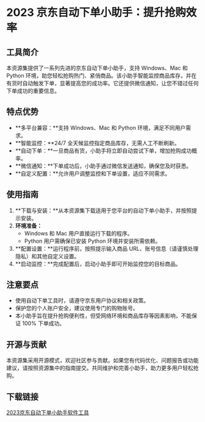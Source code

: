 # 2023 京东自动下单小助手：提升抢购效率

## 工具简介

本资源集提供了一系列先进的京东自动下单小助手，支持 Windows、Mac 和 Python 环境，助您轻松抢购热门、紧俏商品。该小助手智能监控商品库存，并在有货时自动触发下单，显著提高您的成功率。它还提供微信通知，让您不错过任何下单成功的重要信息。

## 特点优势

- **多平台兼容：**支持 Windows、Mac 和 Python 环境，满足不同用户需求。
- **智能监控：**24/7 全天候监控指定商品库存，无需人工不断刷新。
- **自动下单：**一旦商品有货，小助手将立即自动尝试下单，增加抢购成功概率。
- **微信通知：**下单成功后，小助手通过微信发送通知，确保您及时获悉。
- **自定义配置：**允许用户调整监控和下单设置，适应不同需求。

## 使用指南

1. **下载与安装：**从本资源集下载适用于您平台的自动下单小助手，并按照提示安装。
2. **环境准备：**
    - Windows 和 Mac 用户直接运行下载的程序。
    - Python 用户需确保已安装 Python 环境并安装所需依赖。
3. **配置设置：**运行程序前，按照提示输入商品 URL、账号信息（请谨慎处理隐私）和其他自定义设置。
4. **启动监控：**完成配置后，启动小助手即可开始监控您的目标商品。

## 注意要点

- 使用自动下单工具时，请遵守京东用户协议和相关政策。
- 保护您的个人账户安全，建议使用专门的购物账号。
- 本小助手旨在提升抢购便利性，但受网络环境和商品库存等因素影响，不能保证 100% 下单成功。

## 开源与贡献

本资源集采用开源模式，欢迎社区参与贡献。如果您有代码优化、问题报告或功能建议，请按照资源集中的指南提交。共同维护和完善小助手，助力更多用户轻松抢购。

## 下载链接

[2023京东自动下单小助手软件工具](https://pan.quark.cn/s/9e7523f8944b)
